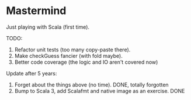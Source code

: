 # Mastermind

Just playing with Scala (first time).

TODO:
1. Refactor unit tests (too many copy-paste there).
2. Make checkGuess fancier (with fold maybe).
3. Better code coverage (the logic and IO aren't covered now)

Update after 5 years:
1. Forget about the things above (no time). DONE, totally forgotten
2. Bump to Scala 3, add Scalafmt and native image as an exercise. DONE
